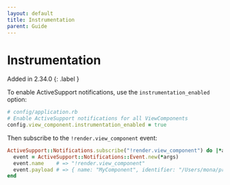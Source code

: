 ```yaml
---
layout: default
title: Instrumentation
parent: Guide
---
```


# Instrumentation

Added in 2.34.0
{: .label }

To enable ActiveSupport notifications, use the `instrumentation_enabled` option:

```ruby
# config/application.rb
# Enable ActiveSupport notifications for all ViewComponents
config.view_component.instrumentation_enabled = true
```

Then subscribe to the `!render.view_component` event:

```ruby
ActiveSupport::Notifications.subscribe("!render.view_component") do |*args|
  event = ActiveSupport::Notifications::Event.new(*args)
  event.name    # => "!render.view_component"
  event.payload # => { name: "MyComponent", identifier: "/Users/mona/project/app/components/my_component.rb" }
end
```
